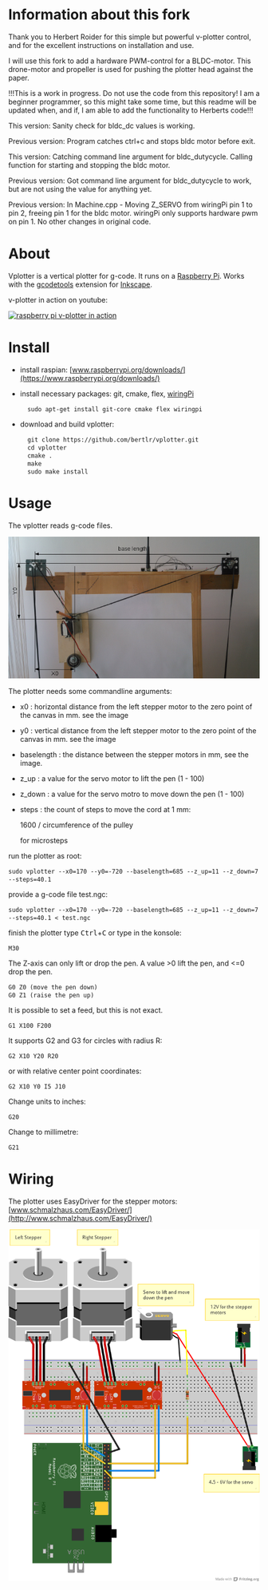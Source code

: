 # Information about this fork #

Thank you to Herbert Roider for this simple but powerful v-plotter control, and for the excellent instructions on installation and use.

I will use this fork to add a hardware PWM-control for a BLDC-motor. This drone-motor and propeller is used for pushing the plotter head against the paper.

!!!This is a work in progress. Do not use the code from this repository! I am a beginner programmer, so this might take some time, but this readme will be updated when, and if, I am able to add the functionality to Herberts code!!!

This version:
Sanity check for bldc_dc values is working.

Previous version:
Program catches ctrl+c and stops bldc motor before exit.

This version:
Catching command line argument for bldc_dutycycle. Calling function for starting and stopping the bldc motor.

Previous version:
Got command line argument for bldc_dutycycle to work, but are not using the value for anything yet.

Previous version:
In Machine.cpp - Moving Z_SERVO from wiringPi pin 1 to pin 2, freeing pin 1 for the bldc motor.
wiringPi only supports hardware pwm on pin 1.
No other changes in original code.

# About #

Vplotter is a vertical plotter for g-code. It runs on a [Raspberry Pi](https://www.raspberrypi.org/). 
Works with the [gcodetools](https://github.com/cnc-club/gcodetools) extension for [Inkscape](https://inkscape.org).

v-plotter in action on youtube:

[![raspberry pi v-plotter in action](http://img.youtube.com/vi/LhT2oX4Yt_c/0.jpg)](http://www.youtube.com/watch?v=LhT2oX4Yt_c "raspberry pi v-plotter in action")


# Install #

- install raspian: [www.raspberrypi.org/downloads/](https://www.raspberrypi.org/downloads/)

- install necessary packages: git, cmake, flex, [wiringPi](http://wiringpi.com)

        sudo apt-get install git-core cmake flex wiringpi

- download and build vplotter:

        git clone https://github.com/bertlr/vplotter.git
        cd vplotter
        cmake .
        make
        sudo make install        

# Usage #

The vplotter reads g-code files.

![Geometry](vplotter_geometry.png)

The plotter needs some commandline arguments:

- x0      :    horizontal distance from the left stepper motor to the zero point of the canvas in mm. see the image 
- y0      :    vertical distance from the left stepper motor to the zero point of the canvas in mm. see the image
- baselength : the distance between the stepper motors in mm, see the image.
- z_up    :    a value for the servo motor to lift the pen (1 - 100)
- z_down  :    a value for the servo motro to move down the pen (1 - 100)
- steps   :    the count of steps to move the cord at 1 mm:
 
    1600 / circumference of the pulley
    
    for microsteps


run the plotter as root:

    sudo vplotter --x0=170 --y0=-720 --baselength=685 --z_up=11 --z_down=7 --steps=40.1

provide a g-code file test.ngc:

    sudo vplotter --x0=170 --y0=-720 --baselength=685 --z_up=11 --z_down=7 --steps=40.1 < test.ngc


finish the plotter type <kbd>Ctrl</kbd>+<kbd>C</kbd> or type in the konsole:
    
    M30

The Z-axis can only lift or drop the pen. A value >0 lift the pen, and <=0 drop the pen.

    G0 Z0 (move the pen down)
    G0 Z1 (raise the pen up)

It is possible to set a feed, but this is not exact.
    
    G1 X100 F200

It supports G2 and G3 for circles with radius R:
    
    G2 X10 Y20 R20

or with relative center point coordinates:

    G2 X10 Y0 I5 J10

Change units to inches:

    G20

Change to millimetre:

    G21

# Wiring #

The plotter uses EasyDriver for the stepper motors:
[www.schmalzhaus.com/EasyDriver/](http://www.schmalzhaus.com/EasyDriver/)

![wiring](vplotter_wiring.png "wiring")

